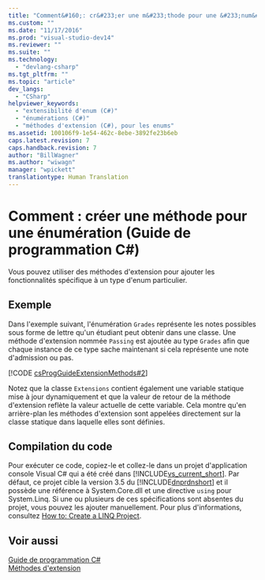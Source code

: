 ```yaml
---
title: "Comment&#160;: cr&#233;er une m&#233;thode pour une &#233;num&#233;ration (Guide de programmation&#160;C#) | Microsoft Docs"
ms.custom: ""
ms.date: "11/17/2016"
ms.prod: "visual-studio-dev14"
ms.reviewer: ""
ms.suite: ""
ms.technology: 
  - "devlang-csharp"
ms.tgt_pltfrm: ""
ms.topic: "article"
dev_langs: 
  - "CSharp"
helpviewer_keywords: 
  - "extensibilité d'enum (C#)"
  - "énumérations (C#)"
  - "méthodes d'extension (C#), pour les enums"
ms.assetid: 100106f9-1e54-462c-8ebe-3892fe23b6eb
caps.latest.revision: 7
caps.handback.revision: 7
author: "BillWagner"
ms.author: "wiwagn"
manager: "wpickett"
translationtype: Human Translation
---
```

# Comment&#160;: cr&#233;er une m&#233;thode pour une &#233;num&#233;ration (Guide de programmation&#160;C#)
Vous pouvez utiliser des méthodes d'extension pour ajouter les fonctionnalités spécifique à un type d'enum particulier.  
  
## Exemple  
 Dans l'exemple suivant, l'énumération `Grades` représente les notes possibles sous forme de lettre qu'un étudiant peut obtenir dans une classe.  Une méthode d'extension nommée `Passing` est ajoutée au type `Grades` afin que chaque instance de ce type sache maintenant si cela représente une note d'admission ou pas.  
  
 [!CODE [csProgGuideExtensionMethods#2](../CodeSnippet/VS_Snippets_VBCSharp/csProgGuideExtensionMethods#2)]  
  
 Notez que la classe `Extensions` contient également une variable statique mise à jour dynamiquement et que la valeur de retour de la méthode d'extension reflète la valeur actuelle de cette variable.  Cela montre qu'en arrière\-plan les méthodes d'extension sont appelées directement sur la classe statique dans laquelle elles sont définies.  
  
## Compilation du code  
 Pour exécuter ce code, copiez\-le et collez\-le dans un projet d'application console Visual C\# qui a été créé dans [!INCLUDE[vs_current_short](../../../csharp/programming-guide/classes-and-structs/includes/vs_current_short_md.md)].  Par défaut, ce projet cible la version 3.5 du [!INCLUDE[dnprdnshort](../../../csharp/getting-started/includes/dnprdnshort_md.md)] et il possède une référence à System.Core.dll et une directive `using` pour System.Linq.  Si une ou plusieurs de ces spécifications sont absentes du projet, vous pouvez les ajouter manuellement.  Pour plus d'informations, consultez [How to: Create a LINQ Project](../Topic/How%20to:%20Create%20a%20LINQ%20Project.md).  
  
## Voir aussi  
 [Guide de programmation C\#](../../../csharp/programming-guide/index.md)   
 [Méthodes d'extension](../../../csharp/programming-guide/classes-and-structs/extension-methods.md)